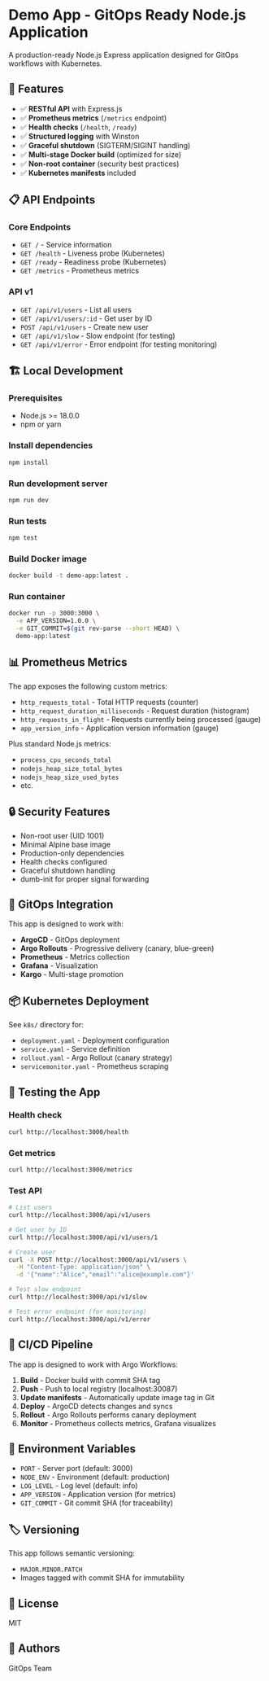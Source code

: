 # Demo App - GitOps Ready Node.js Application

A production-ready Node.js Express application designed for GitOps workflows with Kubernetes.

## 🚀 Features

- ✅ **RESTful API** with Express.js
- ✅ **Prometheus metrics** (`/metrics` endpoint)
- ✅ **Health checks** (`/health`, `/ready`)
- ✅ **Structured logging** with Winston
- ✅ **Graceful shutdown** (SIGTERM/SIGINT handling)
- ✅ **Multi-stage Docker build** (optimized for size)
- ✅ **Non-root container** (security best practices)
- ✅ **Kubernetes manifests** included

## 📋 API Endpoints

### Core Endpoints
- `GET /` - Service information
- `GET /health` - Liveness probe (Kubernetes)
- `GET /ready` - Readiness probe (Kubernetes)
- `GET /metrics` - Prometheus metrics

### API v1
- `GET /api/v1/users` - List all users
- `GET /api/v1/users/:id` - Get user by ID
- `POST /api/v1/users` - Create new user
- `GET /api/v1/slow` - Slow endpoint (for testing)
- `GET /api/v1/error` - Error endpoint (for testing monitoring)

## 🏗️ Local Development

### Prerequisites
- Node.js >= 18.0.0
- npm or yarn

### Install dependencies
```bash
npm install
```

### Run development server
```bash
npm run dev
```

### Run tests
```bash
npm test
```

### Build Docker image
```bash
docker build -t demo-app:latest .
```

### Run container
```bash
docker run -p 3000:3000 \
  -e APP_VERSION=1.0.0 \
  -e GIT_COMMIT=$(git rev-parse --short HEAD) \
  demo-app:latest
```

## 📊 Prometheus Metrics

The app exposes the following custom metrics:

- `http_requests_total` - Total HTTP requests (counter)
- `http_request_duration_milliseconds` - Request duration (histogram)
- `http_requests_in_flight` - Requests currently being processed (gauge)
- `app_version_info` - Application version information (gauge)

Plus standard Node.js metrics:
- `process_cpu_seconds_total`
- `nodejs_heap_size_total_bytes`
- `nodejs_heap_size_used_bytes`
- etc.

## 🔒 Security Features

- Non-root user (UID 1001)
- Minimal Alpine base image
- Production-only dependencies
- Health checks configured
- Graceful shutdown handling
- dumb-init for proper signal forwarding

## 🎯 GitOps Integration

This app is designed to work with:

- **ArgoCD** - GitOps deployment
- **Argo Rollouts** - Progressive delivery (canary, blue-green)
- **Prometheus** - Metrics collection
- **Grafana** - Visualization
- **Kargo** - Multi-stage promotion

## 📦 Kubernetes Deployment

See `k8s/` directory for:
- `deployment.yaml` - Deployment configuration
- `service.yaml` - Service definition
- `rollout.yaml` - Argo Rollout (canary strategy)
- `servicemonitor.yaml` - Prometheus scraping

## 🧪 Testing the App

### Health check
```bash
curl http://localhost:3000/health
```

### Get metrics
```bash
curl http://localhost:3000/metrics
```

### Test API
```bash
# List users
curl http://localhost:3000/api/v1/users

# Get user by ID
curl http://localhost:3000/api/v1/users/1

# Create user
curl -X POST http://localhost:3000/api/v1/users \
  -H "Content-Type: application/json" \
  -d '{"name":"Alice","email":"alice@example.com"}'

# Test slow endpoint
curl http://localhost:3000/api/v1/slow

# Test error endpoint (for monitoring)
curl http://localhost:3000/api/v1/error
```

## 🔄 CI/CD Pipeline

The app is designed to work with Argo Workflows:

1. **Build** - Docker build with commit SHA tag
2. **Push** - Push to local registry (localhost:30087)
3. **Update manifests** - Automatically update image tag in Git
4. **Deploy** - ArgoCD detects changes and syncs
5. **Rollout** - Argo Rollouts performs canary deployment
6. **Monitor** - Prometheus collects metrics, Grafana visualizes

## 📝 Environment Variables

- `PORT` - Server port (default: 3000)
- `NODE_ENV` - Environment (default: production)
- `LOG_LEVEL` - Log level (default: info)
- `APP_VERSION` - Application version (for metrics)
- `GIT_COMMIT` - Git commit SHA (for traceability)

## 🏷️ Versioning

This app follows semantic versioning:
- `MAJOR.MINOR.PATCH`
- Images tagged with commit SHA for immutability

## 📄 License

MIT

## 👥 Authors

GitOps Team
